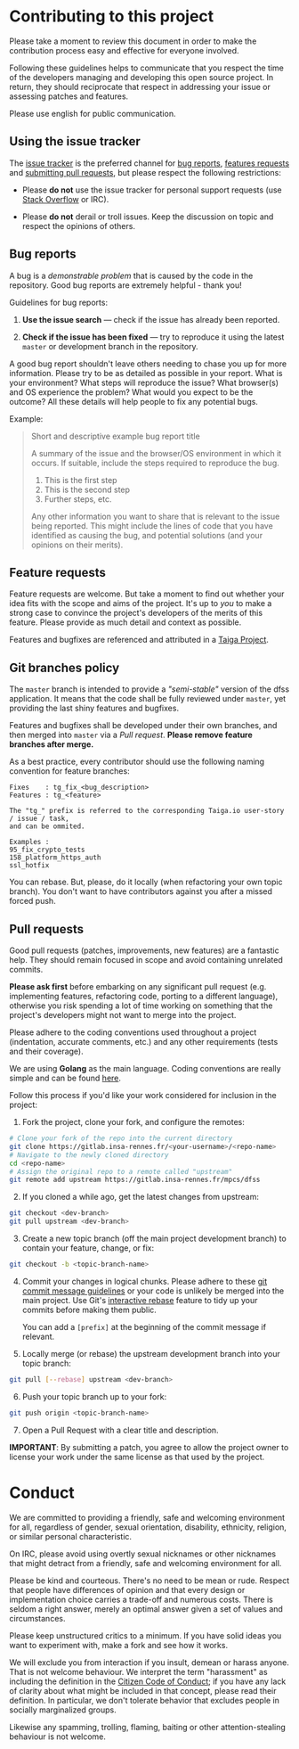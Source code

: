 # Contributing to this project

Please take a moment to review this document in order to make the contribution
process easy and effective for everyone involved.

Following these guidelines helps to communicate that you respect the time of
the developers managing and developing this open source project. In return,
they should reciprocate that respect in addressing your issue or assessing
patches and features.

Please use english for public communication.

## Using the issue tracker

The [issue tracker](https://gitlab.insa-rennes.fr/mpcs/dfss/issues) is the preferred channel for [bug reports](#bug-reports),
[features requests](#feature-requests) and [submitting pull requests](#pull-requests),
but please respect the following restrictions:

* Please **do not** use the issue tracker for personal support requests (use
  [Stack Overflow](http://stackoverflow.com) or IRC).

* Please **do not** derail or troll issues. Keep the discussion on topic and
  respect the opinions of others.

## Bug reports

A bug is a _demonstrable problem_ that is caused by the code in the repository.
Good bug reports are extremely helpful - thank you!

Guidelines for bug reports:

1. **Use the issue search** &mdash; check if the issue has already been
   reported.

2. **Check if the issue has been fixed** &mdash; try to reproduce it using the
   latest `master` or development branch in the repository.

A good bug report shouldn't leave others needing to chase you up for more
information. Please try to be as detailed as possible in your report. What is
your environment? What steps will reproduce the issue? What browser(s) and OS
experience the problem? What would you expect to be the outcome? All these
details will help people to fix any potential bugs.

Example:

> Short and descriptive example bug report title
>
> A summary of the issue and the browser/OS environment in which it occurs. If
> suitable, include the steps required to reproduce the bug.
>
> 1. This is the first step
> 2. This is the second step
> 3. Further steps, etc.
>
> Any other information you want to share that is relevant to the issue being
> reported. This might include the lines of code that you have identified as
> causing the bug, and potential solutions (and your opinions on their
> merits).


## Feature requests

Feature requests are welcome. But take a moment to find out whether your idea
fits with the scope and aims of the project. It's up to *you* to make a strong
case to convince the project's developers of the merits of this feature. Please
provide as much detail and context as possible.

Features and bugfixes are referenced and attributed in a
[Taiga Project](https://tree.taiga.io/project/lesterpig-mpcs/kanban).

## Git branches policy

The `master` branch is intended to provide a *"semi-stable"* version of the dfss
application. It means that the code shall be fully reviewed under `master`, yet
providing the last shiny features and bugfixes.

Features and bugfixes shall be developed under their own branches, and then
merged into `master` via a *Pull request*. **Please remove feature branches after
merge.**

As a best practice, every contributor should use the following naming convention
for feature branches:

```
Fixes    : tg_fix_<bug_description>
Features : tg_<feature>

The "tg_" prefix is referred to the corresponding Taiga.io user-story / issue / task,
and can be ommited.

Examples :
95_fix_crypto_tests
158_platform_https_auth
ssl_hotfix
```

You can rebase. But, please, do it locally (when refactoring your own topic branch).
You don't want to have contributors against you after a missed forced push.

## Pull requests

Good pull requests (patches, improvements, new features) are a fantastic
help. They should remain focused in scope and avoid containing unrelated
commits.

**Please ask first** before embarking on any significant pull request (e.g.
implementing features, refactoring code, porting to a different language),
otherwise you risk spending a lot of time working on something that the
project's developers might not want to merge into the project.

Please adhere to the coding conventions used throughout a project (indentation,
accurate comments, etc.) and any other requirements (tests and their coverage).

We are using **Golang** as the main language. Coding conventions are really simple
and can be found [here](https://golang.org/doc/effective_go.html).

Follow this process if you'd like your work considered for inclusion in the
project:

1. Fork the project, clone your fork,
   and configure the remotes:

```bash
# Clone your fork of the repo into the current directory
git clone https://gitlab.insa-rennes.fr/<your-username>/<repo-name>
# Navigate to the newly cloned directory
cd <repo-name>
# Assign the original repo to a remote called "upstream"
git remote add upstream https://gitlab.insa-rennes.fr/mpcs/dfss
```

2. If you cloned a while ago, get the latest changes from upstream:

```bash
git checkout <dev-branch>
git pull upstream <dev-branch>
```

3. Create a new topic branch (off the main project development branch) to
   contain your feature, change, or fix:

```bash
git checkout -b <topic-branch-name>
```

4. Commit your changes in logical chunks. Please adhere to these [git commit
   message guidelines](http://tbaggery.com/2008/04/19/a-note-about-git-commit-messages.html)
   or your code is unlikely be merged into the main project. Use Git's
   [interactive rebase](https://help.github.com/articles/interactive-rebase)
   feature to tidy up your commits before making them public.

   You can add a `[prefix]` at the beginning of the commit message if relevant.

5. Locally merge (or rebase) the upstream development branch into your topic branch:

```bash
git pull [--rebase] upstream <dev-branch>
```

6. Push your topic branch up to your fork:

```bash
git push origin <topic-branch-name>
```

7. Open a Pull Request with a clear title and description.

**IMPORTANT**: By submitting a patch, you agree to allow the project owner to
license your work under the same license as that used by the project.

# Conduct

We are committed to providing a friendly, safe and welcoming environment for
all, regardless of gender, sexual orientation, disability, ethnicity, religion,
or similar personal characteristic.

On IRC, please avoid using overtly sexual nicknames or other nicknames that
might detract from a friendly, safe and welcoming environment for all.

Please be kind and courteous. There's no need to be mean or rude.
Respect that people have differences of opinion and that every design or
implementation choice carries a trade-off and numerous costs. There is seldom
a right answer, merely an optimal answer given a set of values and
circumstances.

Please keep unstructured critics to a minimum. If you have solid ideas you
want to experiment with, make a fork and see how it works.

We will exclude you from interaction if you insult, demean or harass anyone.
That is not welcome behaviour. We interpret the term "harassment" as
including the definition in the
[Citizen Code of Conduct](http://citizencodeofconduct.org/);
if you have any lack of clarity about what might be included in that concept,
please read their definition. In particular, we don't tolerate behavior that
excludes people in socially marginalized groups.

Likewise any spamming, trolling, flaming, baiting or other attention-stealing
behaviour is not welcome.


